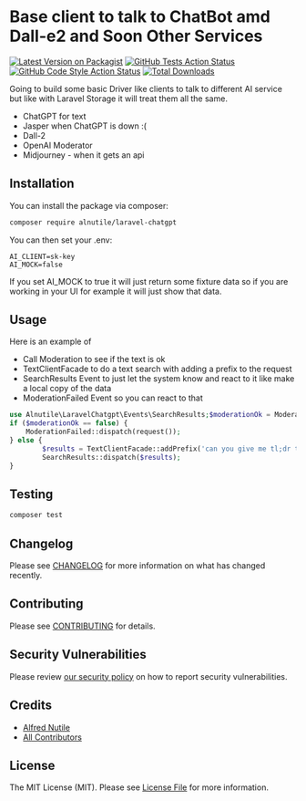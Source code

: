 # Base client to talk to ChatBot amd Dall-e2 and Soon Other Services

[![Latest Version on Packagist](https://img.shields.io/packagist/v/alnutile/laravel-chatgpt.svg?style=flat-square)](https://packagist.org/packages/alnutile/laravel-chatgpt)
[![GitHub Tests Action Status](https://img.shields.io/github/actions/workflow/status/alnutile/laravel-chatgpt/run-tests.yml?branch=main&label=tests&style=flat-square)](https://github.com/alnutile/laravel-chatgpt/actions?query=workflow%3Arun-tests+branch%3Amain)
[![GitHub Code Style Action Status](https://img.shields.io/github/actions/workflow/status/alnutile/laravel-chatgpt/fix-php-code-style-issues.yml?branch=main&label=code%20style&style=flat-square)](https://github.com/alnutile/laravel-chatgpt/actions?query=workflow%3A"Fix+PHP+code+style+issues"+branch%3Amain)
[![Total Downloads](https://img.shields.io/packagist/dt/alnutile/laravel-chatgpt.svg?style=flat-square)](https://packagist.org/packages/alnutile/laravel-chatgpt)

Going to build some basic Driver like clients to talk to different AI service but like with Laravel Storage it will treat them all the same.
 
  * ChatGPT for text
  * Jasper when ChatGPT is down :( 
  * Dall-2
  * OpenAI Moderator
  * Midjourney - when it gets an api

## Installation

You can install the package via composer:

```bash
composer require alnutile/laravel-chatgpt
```

You can then set your .env:

``` 
AI_CLIENT=sk-key
AI_MOCK=false
```

If you set AI_MOCK to true it will just return some fixture data
so if you are working in your UI for example it will just show 
that data.


## Usage

Here is an example of 
  * Call Moderation to see if the text is ok
  * TextClientFacade to do a text search with adding a prefix to the request
  * SearchResults Event to just let the system know and react to it like make a local copy of the data
  * ModerationFailed Event so you can react to that

```php
use Alnutile\LaravelChatgpt\Events\SearchResults;$moderationOk = ModerationClientFacade::checkOk(request()->search);
if ($moderationOk == false) {
    ModerationFailed::dispatch(request());
} else {
        $results = TextClientFacade::addPrefix('can you give me tl;dr terms of service for')->text($search);
        SearchResults::dispatch($results);
}
```

## Testing

```bash
composer test
```

## Changelog

Please see [CHANGELOG](CHANGELOG.md) for more information on what has changed recently.

## Contributing

Please see [CONTRIBUTING](CONTRIBUTING.md) for details.

## Security Vulnerabilities

Please review [our security policy](../../security/policy) on how to report security vulnerabilities.

## Credits

- [Alfred Nutile](https://github.com/alnutile)
- [All Contributors](../../contributors)

## License

The MIT License (MIT). Please see [License File](LICENSE.md) for more information.
